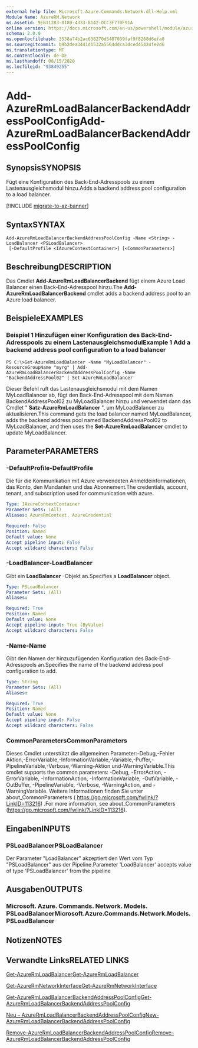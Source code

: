 ```yaml
---
external help file: Microsoft.Azure.Commands.Network.dll-Help.xml
Module Name: AzureRM.Network
ms.assetid: 9EB11283-0189-4333-8142-DCC3F770F91A
online version: https://docs.microsoft.com/en-us/powershell/module/azurerm.network/add-azurermloadbalancerbackendaddresspoolconfig
schema: 2.0.0
ms.openlocfilehash: 3538a74b2ac638270d5487039faf9f8268d6efa8
ms.sourcegitcommit: b9b2dea3441d1532a5564ddca3dced45424fe2d6
ms.translationtype: MT
ms.contentlocale: de-DE
ms.lasthandoff: 08/15/2020
ms.locfileid: "93849255"
---
```

# <span data-ttu-id="816d3-101">Add-AzureRmLoadBalancerBackendAddressPoolConfig</span><span class="sxs-lookup"><span data-stu-id="816d3-101">Add-AzureRmLoadBalancerBackendAddressPoolConfig</span></span>

## <span data-ttu-id="816d3-102">Synopsis</span><span class="sxs-lookup"><span data-stu-id="816d3-102">SYNOPSIS</span></span>
<span data-ttu-id="816d3-103">Fügt eine Konfiguration des Back-End-Adresspools zu einem Lastenausgleichsmodul hinzu.</span><span class="sxs-lookup"><span data-stu-id="816d3-103">Adds a backend address pool configuration to a load balancer.</span></span>

[!INCLUDE [migrate-to-az-banner](../../includes/migrate-to-az-banner.md)]

## <span data-ttu-id="816d3-104">Syntax</span><span class="sxs-lookup"><span data-stu-id="816d3-104">SYNTAX</span></span>

```
Add-AzureRmLoadBalancerBackendAddressPoolConfig -Name <String> -LoadBalancer <PSLoadBalancer>
 [-DefaultProfile <IAzureContextContainer>] [<CommonParameters>]
```

## <span data-ttu-id="816d3-105">Beschreibung</span><span class="sxs-lookup"><span data-stu-id="816d3-105">DESCRIPTION</span></span>
<span data-ttu-id="816d3-106">Das Cmdlet **Add-AzureRmLoadBalancerBackend** fügt einem Azure Load Balancer einen Back-End-Adresspool hinzu.</span><span class="sxs-lookup"><span data-stu-id="816d3-106">The **Add-AzureRmLoadBalancerBackend** cmdlet adds a backend address pool to an Azure load balancer.</span></span>

## <span data-ttu-id="816d3-107">Beispiele</span><span class="sxs-lookup"><span data-stu-id="816d3-107">EXAMPLES</span></span>

### <span data-ttu-id="816d3-108">Beispiel 1 Hinzufügen einer Konfiguration des Back-End-Adresspools zu einem Lastenausgleichsmodul</span><span class="sxs-lookup"><span data-stu-id="816d3-108">Example 1 Add a backend address pool configuration to a load balancer</span></span>
```
PS C:\>Get-AzureRmLoadBalancer -Name "MyLoadBalancer" -ResourceGroupName "myrg" | Add-AzureRmLoadBalancerBackendAddressPoolConfig -Name "BackendAddressPool02" | Set-AzureRmLoadBalancer
```

<span data-ttu-id="816d3-109">Dieser Befehl ruft das Lastenausgleichsmodul mit dem Namen MyLoadBalancer ab, fügt den Back-End-Adresspool mit dem Namen BackendAddressPool02 zu MyLoadBalancer hinzu und verwendet dann das Cmdlet " **Satz-AzureRmLoadBalancer** ", um MyLoadBalancer zu aktualisieren.</span><span class="sxs-lookup"><span data-stu-id="816d3-109">This command gets the load balancer named MyLoadBalancer, adds the backend address pool named BackendAddressPool02 to MyLoadBalancer, and then uses the **Set-AzureRmLoadBalancer** cmdlet to update MyLoadBalancer.</span></span>

## <span data-ttu-id="816d3-110">Parameter</span><span class="sxs-lookup"><span data-stu-id="816d3-110">PARAMETERS</span></span>

### <span data-ttu-id="816d3-111">-DefaultProfile</span><span class="sxs-lookup"><span data-stu-id="816d3-111">-DefaultProfile</span></span>
<span data-ttu-id="816d3-112">Die für die Kommunikation mit Azure verwendeten Anmeldeinformationen, das Konto, den Mandanten und das Abonnement.</span><span class="sxs-lookup"><span data-stu-id="816d3-112">The credentials, account, tenant, and subscription used for communication with azure.</span></span>

```yaml
Type: IAzureContextContainer
Parameter Sets: (All)
Aliases: AzureRmContext, AzureCredential

Required: False
Position: Named
Default value: None
Accept pipeline input: False
Accept wildcard characters: False
```

### <span data-ttu-id="816d3-113">-LoadBalancer</span><span class="sxs-lookup"><span data-stu-id="816d3-113">-LoadBalancer</span></span>
<span data-ttu-id="816d3-114">Gibt ein **LoadBalancer** -Objekt an.</span><span class="sxs-lookup"><span data-stu-id="816d3-114">Specifies a **LoadBalancer** object.</span></span>

```yaml
Type: PSLoadBalancer
Parameter Sets: (All)
Aliases: 

Required: True
Position: Named
Default value: None
Accept pipeline input: True (ByValue)
Accept wildcard characters: False
```

### <span data-ttu-id="816d3-115">-Name</span><span class="sxs-lookup"><span data-stu-id="816d3-115">-Name</span></span>
<span data-ttu-id="816d3-116">Gibt den Namen der hinzuzufügenden Konfiguration des Back-End-Adresspools an.</span><span class="sxs-lookup"><span data-stu-id="816d3-116">Specifies the name of the backend address pool configuration to add.</span></span>

```yaml
Type: String
Parameter Sets: (All)
Aliases: 

Required: True
Position: Named
Default value: None
Accept pipeline input: False
Accept wildcard characters: False
```

### <span data-ttu-id="816d3-117">CommonParameters</span><span class="sxs-lookup"><span data-stu-id="816d3-117">CommonParameters</span></span>
<span data-ttu-id="816d3-118">Dieses Cmdlet unterstützt die allgemeinen Parameter:-Debug,-Fehler Aktion,-ErrorVariable,-InformationVariable,-Variable,-Puffer,-PipelineVariable,-Verbose,-Warning-Aktion und-WarningVariable.</span><span class="sxs-lookup"><span data-stu-id="816d3-118">This cmdlet supports the common parameters: -Debug, -ErrorAction, -ErrorVariable, -InformationAction, -InformationVariable, -OutVariable, -OutBuffer, -PipelineVariable, -Verbose, -WarningAction, and -WarningVariable.</span></span> <span data-ttu-id="816d3-119">Weitere Informationen finden Sie unter about_CommonParameters ( https://go.microsoft.com/fwlink/?LinkID=113216) .</span><span class="sxs-lookup"><span data-stu-id="816d3-119">For more information, see about_CommonParameters (https://go.microsoft.com/fwlink/?LinkID=113216).</span></span>

## <span data-ttu-id="816d3-120">Eingaben</span><span class="sxs-lookup"><span data-stu-id="816d3-120">INPUTS</span></span>

### <span data-ttu-id="816d3-121">PSLoadBalancer</span><span class="sxs-lookup"><span data-stu-id="816d3-121">PSLoadBalancer</span></span>
<span data-ttu-id="816d3-122">Der Parameter "LoadBalancer" akzeptiert den Wert vom Typ "PSLoadBalancer" aus der Pipeline.</span><span class="sxs-lookup"><span data-stu-id="816d3-122">Parameter 'LoadBalancer' accepts value of type 'PSLoadBalancer' from the pipeline</span></span>

## <span data-ttu-id="816d3-123">Ausgaben</span><span class="sxs-lookup"><span data-stu-id="816d3-123">OUTPUTS</span></span>

### <span data-ttu-id="816d3-124">Microsoft. Azure. Commands. Network. Models. PSLoadBalancer</span><span class="sxs-lookup"><span data-stu-id="816d3-124">Microsoft.Azure.Commands.Network.Models.PSLoadBalancer</span></span>

## <span data-ttu-id="816d3-125">Notizen</span><span class="sxs-lookup"><span data-stu-id="816d3-125">NOTES</span></span>

## <span data-ttu-id="816d3-126">Verwandte Links</span><span class="sxs-lookup"><span data-stu-id="816d3-126">RELATED LINKS</span></span>

[<span data-ttu-id="816d3-127">Get-AzureRmLoadBalancer</span><span class="sxs-lookup"><span data-stu-id="816d3-127">Get-AzureRmLoadBalancer</span></span>](./Get-AzureRmLoadBalancer.md)

[<span data-ttu-id="816d3-128">Get-AzureRmNetworkInterface</span><span class="sxs-lookup"><span data-stu-id="816d3-128">Get-AzureRmNetworkInterface</span></span>](./Get-AzureRmNetworkInterface.md)

[<span data-ttu-id="816d3-129">Get-AzureRmLoadBalancerBackendAddressPoolConfig</span><span class="sxs-lookup"><span data-stu-id="816d3-129">Get-AzureRmLoadBalancerBackendAddressPoolConfig</span></span>](./Get-AzureRmLoadBalancerBackendAddressPoolConfig.md)

[<span data-ttu-id="816d3-130">Neu – AzureRmLoadBalancerBackendAddressPoolConfig</span><span class="sxs-lookup"><span data-stu-id="816d3-130">New-AzureRmLoadBalancerBackendAddressPoolConfig</span></span>](./New-AzureRmLoadBalancerBackendAddressPoolConfig.md)

[<span data-ttu-id="816d3-131">Remove-AzureRmLoadBalancerBackendAddressPoolConfig</span><span class="sxs-lookup"><span data-stu-id="816d3-131">Remove-AzureRmLoadBalancerBackendAddressPoolConfig</span></span>](./Remove-AzureRmLoadBalancerBackendAddressPoolConfig.md)


